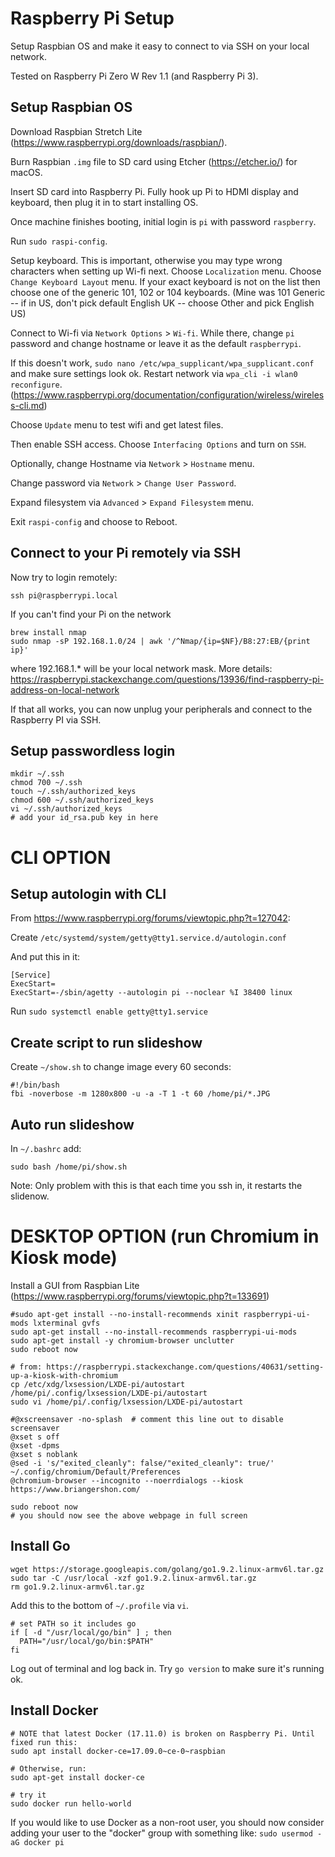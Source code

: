 # Raspberry Pi Setup

Setup Raspbian OS and make it easy to connect to via SSH on your local network.

Tested on Raspberry Pi Zero W Rev 1.1 (and Raspberry Pi 3).

## Setup Raspbian OS

Download Raspbian Stretch Lite (https://www.raspberrypi.org/downloads/raspbian/).

Burn Raspbian `.img` file to SD card using Etcher (https://etcher.io/) for macOS.

Insert SD card into Raspberry Pi. Fully hook up Pi to HDMI display and keyboard, then plug it in to start installing OS.

Once machine finishes booting, initial login is `pi` with password `raspberry`.

Run `sudo raspi-config`.

Setup keyboard. This is important, otherwise  you may type wrong characters when setting up Wi-fi next. Choose `Localization` menu. Choose `Change Keyboard Layout` menu. If your exact keyboard is not on the list then choose one of the generic 101, 102 or 104 keyboards.  (Mine was 101 Generic -- if in US, don't pick default English UK -- choose Other and pick English US)

Connect to Wi-fi via `Network Options` > `Wi-fi`. While there, change `pi` password and change hostname or leave it as the default `raspberrypi`.

If this doesn't work, `sudo nano /etc/wpa_supplicant/wpa_supplicant.conf` and make sure settings look ok. Restart network via `wpa_cli -i wlan0 reconfigure`. (https://www.raspberrypi.org/documentation/configuration/wireless/wireless-cli.md)

Choose `Update` menu to test wifi and get latest files.

Then enable SSH access. Choose `Interfacing Options` and turn on `SSH`.

Optionally, change Hostname via `Network` > `Hostname` menu.

Change password via `Network` > `Change User Password`.

Expand filesystem via `Advanced` > `Expand Filesystem` menu.

Exit `raspi-config` and choose to Reboot.

## Connect to your Pi remotely via SSH

Now try to login remotely:

    ssh pi@raspberrypi.local

If you can't find your Pi on the network

    brew install nmap
    sudo nmap -sP 192.168.1.0/24 | awk '/^Nmap/{ip=$NF}/B8:27:EB/{print ip}'

where 192.168.1.* will be your local network mask.  More details: https://raspberrypi.stackexchange.com/questions/13936/find-raspberry-pi-address-on-local-network

If that all works, you can now unplug your peripherals and connect to the Raspberry PI via SSH.

## Setup passwordless login

    mkdir ~/.ssh
    chmod 700 ~/.ssh
    touch ~/.ssh/authorized_keys
    chmod 600 ~/.ssh/authorized_keys
    vi ~/.ssh/authorized_keys
    # add your id_rsa.pub key in here

# CLI OPTION

## Setup autologin with CLI

From https://www.raspberrypi.org/forums/viewtopic.php?t=127042:

Create `/etc/systemd/system/getty@tty1.service.d/autologin.conf`

And put this in it:

```
[Service]
ExecStart=
ExecStart=-/sbin/agetty --autologin pi --noclear %I 38400 linux
```

Run `sudo systemctl enable getty@tty1.service`

## Create script to run slideshow

Create `~/show.sh` to change image every 60 seconds:

```
#!/bin/bash
fbi -noverbose -m 1280x800 -u -a -T 1 -t 60 /home/pi/*.JPG
```

## Auto run slideshow

In `~/.bashrc` add:

`sudo bash /home/pi/show.sh`

Note: Only problem with this is that each time you ssh in, it restarts the slidenow.

# DESKTOP OPTION (run Chromium in Kiosk mode)

Install a GUI from Raspbian Lite (https://www.raspberrypi.org/forums/viewtopic.php?t=133691)

    #sudo apt-get install --no-install-recommends xinit raspberrypi-ui-mods lxterminal gvfs
    sudo apt-get install --no-install-recommends raspberrypi-ui-mods
    sudo apt-get install -y chromium-browser unclutter
    sudo reboot now

    # from: https://raspberrypi.stackexchange.com/questions/40631/setting-up-a-kiosk-with-chromium
    cp /etc/xdg/lxsession/LXDE-pi/autostart /home/pi/.config/lxsession/LXDE-pi/autostart
    sudo vi /home/pi/.config/lxsession/LXDE-pi/autostart

```
#@xscreensaver -no-splash  # comment this line out to disable screensaver
@xset s off
@xset -dpms
@xset s noblank
@sed -i 's/"exited_cleanly": false/"exited_cleanly": true/' ~/.config/chromium/Default/Preferences
@chromium-browser --incognito --noerrdialogs --kiosk https://www.briangershon.com/
```

    sudo reboot now
    # you should now see the above webpage in full screen

## Install Go

    wget https://storage.googleapis.com/golang/go1.9.2.linux-armv6l.tar.gz
    sudo tar -C /usr/local -xzf go1.9.2.linux-armv6l.tar.gz
    rm go1.9.2.linux-armv6l.tar.gz

Add this to the bottom of `~/.profile` via `vi`.

```
# set PATH so it includes go
if [ -d "/usr/local/go/bin" ] ; then
  PATH="/usr/local/go/bin:$PATH"
fi
```

Log out of terminal and log back in. Try `go version` to make sure it's running ok.

## Install Docker

    # NOTE that latest Docker (17.11.0) is broken on Raspberry Pi. Until fixed run this:
    sudo apt install docker-ce=17.09.0~ce-0~raspbian

    # Otherwise, run:
    sudo apt-get install docker-ce

    # try it
    sudo docker run hello-world

If you would like to use Docker as a non-root user, you should now consider adding your user to the "docker" group with something like: `sudo usermod -aG docker pi`
